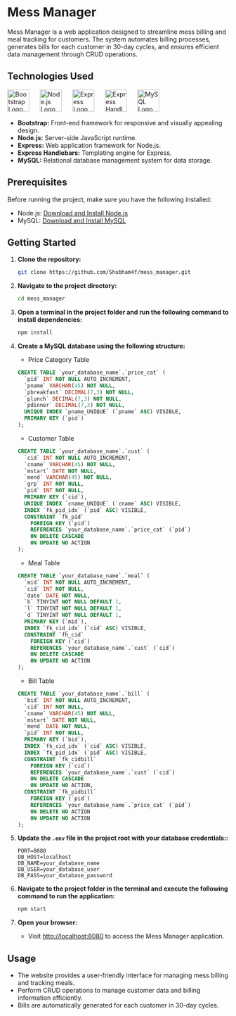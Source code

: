 # Mess Manager

Mess Manager is a web application designed to streamline mess billing and meal tracking for customers. The system automates billing processes, generates bills for each customer in 30-day cycles, and ensures efficient data management through CRUD operations.
## Technologies Used
<p align="left">
  <img src="https://getbootstrap.com/docs/5.3/assets/brand/bootstrap-logo.svg" alt="Bootstrap Logo" height="50" style="margin-right: 20px;">
  <img src="https://upload.wikimedia.org/wikipedia/commons/d/d9/Node.js_logo.svg" alt="Node.js Logo" height="50" style="margin-right: 20px;">
  <img src="https://expressjs.com/images/express-facebook-share.png" alt="Express Logo" height="50" style="margin-right: 20px;">
  <img src="https://handlebarsjs.com/images/handlebars_logo.png" alt="Express Handlebars Logo" height="50" style="margin-right: 20px;">
  <img src="https://www.mysql.com/common/logos/logo-mysql-170x115.png" alt="MySQL Logo" height="50">
<p>

- **Bootstrap:** Front-end framework for responsive and visually appealing design.
- **Node.js:** Server-side JavaScript runtime.
- **Express:** Web application framework for Node.js.
- **Express Handlebars:** Templating engine for Express.
- **MySQL:** Relational database management system for data storage.

## Prerequisites

Before running the project, make sure you have the following installed:

- Node.js: [Download and Install Node.js](https://nodejs.org/)
- MySQL: [Download and Install MySQL](https://www.mysql.com/)

## Getting Started

1. **Clone the repository:**
    ```bash
    git clone https://github.com/Shubham4f/mess_manager.git
    ```

2. **Navigate to the project directory:**
    ```bash
    cd mess_manager
    ```

3. **Open a terminal in the project folder and run the following command to install dependencies:**
    ```bash
    npm install
    ```

4. **Create a MySQL database using the following structure:**
    
    - Price Category Table
    ```sql
    CREATE TABLE `your_database_name`.`price_cat` (
      `pid` INT NOT NULL AUTO_INCREMENT,
      `pname` VARCHAR(45) NOT NULL,
      `pbreakfast` DECIMAL(7,3) NOT NULL,
      `plunch` DECIMAL(7,3) NOT NULL,
      `pdinner` DECIMAL(7,3) NOT NULL,
      UNIQUE INDEX `pname_UNIQUE` (`pname` ASC) VISIBLE,
      PRIMARY KEY (`pid`)
    );
   ```
    - Customer Table
    ```sql
    CREATE TABLE `your_database_name`.`cust` (
      `cid` INT NOT NULL AUTO_INCREMENT,
      `cname` VARCHAR(45) NOT NULL,
      `mstart` DATE NOT NULL,
      `mend` VARCHAR(45) NOT NULL,
      `grp` INT NOT NULL,
      `pid` INT NOT NULL,
      PRIMARY KEY (`cid`),
      UNIQUE INDEX `cname_UNIQUE` (`cname` ASC) VISIBLE,
      INDEX `fk_pid_idx` (`pid` ASC) VISIBLE,
      CONSTRAINT `fk_pid`
        FOREIGN KEY (`pid`)
        REFERENCES `your_database_name`.`price_cat` (`pid`)
        ON DELETE CASCADE  
        ON UPDATE NO ACTION
    );
    ```
    - Meal Table
    ```sql
    CREATE TABLE `your_database_name`.`meal` (
      `mid` INT NOT NULL AUTO_INCREMENT,
      `cid` INT NOT NULL,
      `date` DATE NOT NULL,
      `b` TINYINT NOT NULL DEFAULT 1,
      `l` TINYINT NOT NULL DEFAULT 1,
      `d` TINYINT NOT NULL DEFAULT 1,
      PRIMARY KEY (`mid`),
      INDEX `fk_cid_idx` (`cid` ASC) VISIBLE,
      CONSTRAINT `fh_cid`
        FOREIGN KEY (`cid`)
        REFERENCES `your_database_name`.`cust` (`cid`)
        ON DELETE CASCADE  
        ON UPDATE NO ACTION
    );
    ```
    - Bill Table
    ```sql
    CREATE TABLE `your_database_name`.`bill` (
      `bid` INT NOT NULL AUTO_INCREMENT,
      `cid` INT NOT NULL,
      `cname` VARCHAR(45) NOT NULL,
      `mstart` DATE NOT NULL,
      `mend` DATE NOT NULL,
      `pid` INT NOT NULL,
      PRIMARY KEY (`bid`),
      INDEX `fk_cid_idx` (`cid` ASC) VISIBLE,
      INDEX `fk_pid_idx` (`pid` ASC) VISIBLE,
      CONSTRAINT `fk_cidbill`
        FOREIGN KEY (`cid`)
        REFERENCES `your_database_name`.`cust` (`cid`)
        ON DELETE CASCADE
        ON UPDATE NO ACTION,
      CONSTRAINT `fk_pidbill`
        FOREIGN KEY (`pid`)
        REFERENCES `your_database_name`.`price_cat` (`pid`)
        ON DELETE NO ACTION
        ON UPDATE NO ACTION
    );
    ```

5. **Update the `.env` file in the project root with your database credentials::**
    ```env
    PORT=8080
    DB_HOST=localhost
    DB_NAME=your_database_name
    DB_USER=your_database_user
    DB_PASS=your_database_password
    ```

6. **Navigate to the project folder in the terminal and execute the following command to run the application:**
    ```bash
    npm start
    ```

7. **Open your browser:**
    - Visit [http://localhost:8080](http://localhost:8080) to access the Mess Manager application.

## Usage

- The website provides a user-friendly interface for managing mess billing and tracking meals.
- Perform CRUD operations to manage customer data and billing information efficiently.
- Bills are automatically generated for each customer in 30-day cycles.
